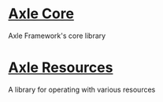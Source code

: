 # [Axle Core](xref:Axle)
Axle Framework's core library 

# [Axle Resources](xref:Axle.Resources)
A library for operating with various resources
